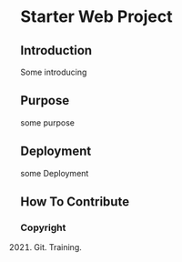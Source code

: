 # Starter Web Project
## Introduction
Some introducing
## Purpose
some purpose
## Deployment
some Deployment
## How To Contribute

### Copyright
2021. Git. Training.